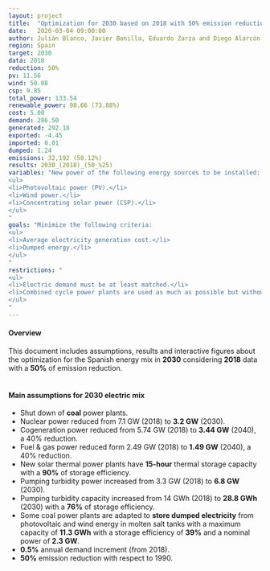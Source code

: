 ```yaml
---
layout: project
title:  "Optimization for 2030 based on 2018 with 50% emission reduction"
date:   2020-03-04 09:00:00
author: Julián Blanco, Javier Bonilla, Eduardo Zarza and Diego Alarcón
region: Spain
target: 2030
data: 2018
reduction: 50%
pv: 11.56
wind: 50.08
csp: 9.85
total_power: 133.54
renewable_power: 98.66 (73.88%)
cost: 5.00
demand: 286.50
generated: 292.18
exported: -4.45
imported: 0.01
dumped: 1.24
emissions: 32,192 (50.12%)
results: 2030_(2018)_(50_%25)
variables: "New power of the following energy sources to be installed:
<ul>
<li>Photovoltaic power (PV).</li>
<li>Wind power.</li>
<li>Concentrating solar power (CSP).</li>
</ul>
"
goals: "Minimize the following criteria:
<ul>
<li>Average electricity generation cost.</li>
<li>Dumped energy.</li>
</ul>
"
restrictions: "
<ul>
<li>Electric demand must be at least matched.</li>
<li>Combined cycle power plants are used as much as possible but without exceeding the maximum allowed CO<sub>2</sub> emissions.</li>
</ul>
"
---
```

#### Overview
This document includes assumptions, results and interactive figures about the optimization for the Spanish energy mix in **2030** considering **2018** data with a **50%** of emission reduction.
<br>
<br>
#### Main assumptions for 2030 electric mix
- Shut down of **coal** power plants.
- Nuclear power reduced from 7.1 GW (2018) to **3.2 GW** (2030).
- Cogeneration power reduced from 5.74 GW (2018) to **3.44 GW** (2040), a 40% reduction.
- Fuel & gas power reduced form 2.49 GW (2018) to **1.49 GW** (2040), a 40% reduction.
- New solar thermal power plants have **15-hour** thermal storage capacity with a **90%** of storage efficiency.
- Pumping turbidity power increased from 3.3 GW (2018) to **6.8 GW** (2030).
- Pumping turbidity capacity increased from 14 GWh (2018) to **28.8 GWh** (2030) with a **76%** of storage efficiency.
- Some coal power plants are adapted to **store dumped electricity** from photovoltaic and wind energy in molten salt tanks with a maximum capacity of **11.3 GWh** with a storage efficiency of **39%** and a nominal power of **2.3 GW**.
- **0.5%** annual demand increment (from 2018).
- **50%** emission reduction with respect to 1990.
<br>
<br>
